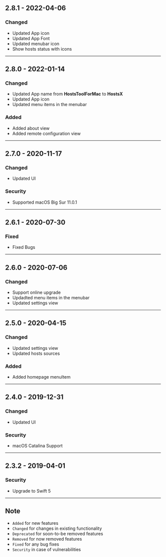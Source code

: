 ## 2.8.1 - 2022-04-06

### Changed
- Updated App icon
- Updated App Font
- Updated menubar icon
- Show hosts status with icons

---

## 2.8.0 - 2022-01-14

### Changed
- Updated App name from **HostsToolForMac**  to **HostsX**
- Updated App icon
- Updated menu items in the menubar

### Added
- Added about view
- Added remote configuration view

---

## 2.7.0 - 2020-11-17

### Changed
- Updated UI

### Security
- Supported macOS Big Sur 11.0.1

---

## 2.6.1 - 2020-07-30

### Fixed
- Fixed Bugs

---

## 2.6.0 - 2020-07-06

### Changed
- Support online upgrade
- Updadted menu items in the menubar
- Updated settings view

---

## 2.5.0 - 2020-04-15

### Changed
- Updated settings view
- Updated hosts sources

### Added
- Added homepage menuItem

---

## 2.4.0 - 2019-12-31

### Changed
- Updated UI

### Security
- macOS Catalina Support

---

## 2.3.2 - 2019-04-01

### Security
- Upgrade to Swift 5

---

## Note

- `Added` for new features
- `Changed` for changes in existing functionality
- `Deprecated` for soon-to-be removed features
- `Removed` for now removed features
- `Fixed` for any bug fixes
- `Security` in case of vulnerabilities
